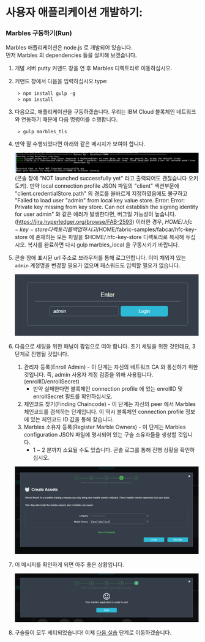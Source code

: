 # 사용자 애플리케이션 개발하기:

### <a name="runlocal"></a>Marbles 구동하기(Run)
Marbles 애플리케이션은 node.js 로 개발되어 있습니다.  
먼저 Marbles 의 dependencies 들을 설치해 보겠습니다.

1. 개발 서버 putty 커맨드 창을 연 후 Marbles 디렉토리로 이동하십시오.
2. 커맨드 창에서 다음을 입력하십시오.type:

		> npm install gulp -g
		> npm install

3. 다음으로, 애플리케이션을 구동하겠습니다. 우리는 IBM Cloud 블록체인 네트워크와 연동하기 때문에 다음 명령어를 수행합니다.

		> gulp marbles_tls

    
4. 만약 잘 수행되었다면 아래와 같은 메시지가 보여야 합니다.

    ![](/doc_images/localhost1.png)
    (콘솔 창에 "NOT launched successfully yet" 라고 출력되어도 괜찮습니다 오키도키).
    만약 local connection profile JSON 파일의 "client" 색션부문에 "client.credentialStore.path" 의 경로를 올바르게 지정하였음에도 불구하고 "Failed to load user "admin" from local key value store. Error: Error: Private key missing from key store. Can not establish the signing identity for user admin" 와 같은 에러가 발생한다면, 버그일 가능성이 높습니다. (https://jira.hyperledger.org/browse/FAB-2593) 이러한 경우, $HOME/.hfc-key-store 디렉토리를 백업하시고 /$HOME/fabric-samples/fabcar/hfc-key-store 에 존재하는 모든 파일을 $HOME/.hfc-key-store 디렉토리로 복사해 두십시오. 복사를 완료하면 다시 gulp marbles_local 을 구동시키기 바랍니다.

1. 콘솔 창에 표시된 url 주소로 브라우저를 통해 로그인합니다. 이미 채워져 있는 `admin` 계정명을 변경할 필요가 없으며 패스워드도 입력할 필요가 없습니다.
    
    ![](/doc_images/localhost2.png)
  
1. 다음으로 세팅을 위한 패널이 팝업으로 떠야 합니다. 초기 세팅을 위한 것인데요, 3 단계로 진행될 것입니다.
	1. 관리자 등록(Enroll Admin) - 이 단계는 자신의 네트워크 CA 와 통신하기 위한 것입니다. 즉, admin 사용자 계정 검증을 위해 사용됩니다.(enrollID/enrollSecret)
		- 만약 실패한다면 블록체인 connection profile 에 있는 enrollID 및 enrollSecret 필드를 확인하십시오.
	1. 체인코드 찾기(Finding Chaincode) - 이 단계는 자신의 peer 에서 Marbles 체인코드를 검색하는 단계입니다. 이 역시 블록체인 connection profile 정보에 있는 체인코드 ID 값을 통해 찾습니다.
	1. Marbles 소유자 등록(Register Marble Owners) - 이 단계는 Marbles configuration JSON 파일에 명시되어 있는 구슬 소유자들을 생성할 것입니다.
		- 1 ~ 2 분까지 소요될 수도 있습니다. 콘솔 로그를 통해 진행 상황을 확인하십시오.
    
    ![](/doc_images/localhost3.png)
   
1. 이 메시지를 확인하게 되면 아주 좋은 상황입니다.
    
    ![](/doc_images/localhost4.png)
  
1. 구슬들이 모두 세티되었습니다! 이제 [다음 실습](../README.md#use) 단계로 이동하겠습니다.

